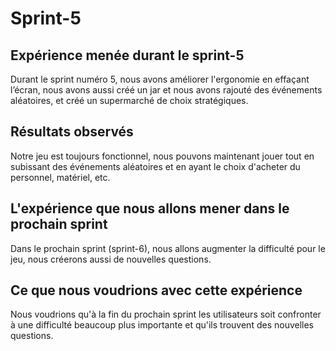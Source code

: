 



# Sprint-5

## Expérience menée durant le sprint-5

Durant le sprint numéro 5, nous avons améliorer l'ergonomie en effaçant l’écran, nous avons aussi créé un jar et nous avons rajouté des événements aléatoires, et créé un supermarché de choix stratégiques.


## Résultats observés

Notre jeu est toujours fonctionnel, nous pouvons maintenant jouer tout en subissant des événements aléatoires et en ayant le choix d'acheter du personnel, matériel, etc.

## L'expérience que nous allons mener dans le prochain sprint

Dans le prochain sprint (sprint-6), nous allons augmenter la difficulté pour le jeu, nous créerons aussi de nouvelles questions.

## Ce que nous voudrions avec cette expérience

Nous voudrions qu'à la fin du prochain sprint les utilisateurs soit confronter à une difficulté beaucoup plus importante et qu'ils trouvent des nouvelles questions.
